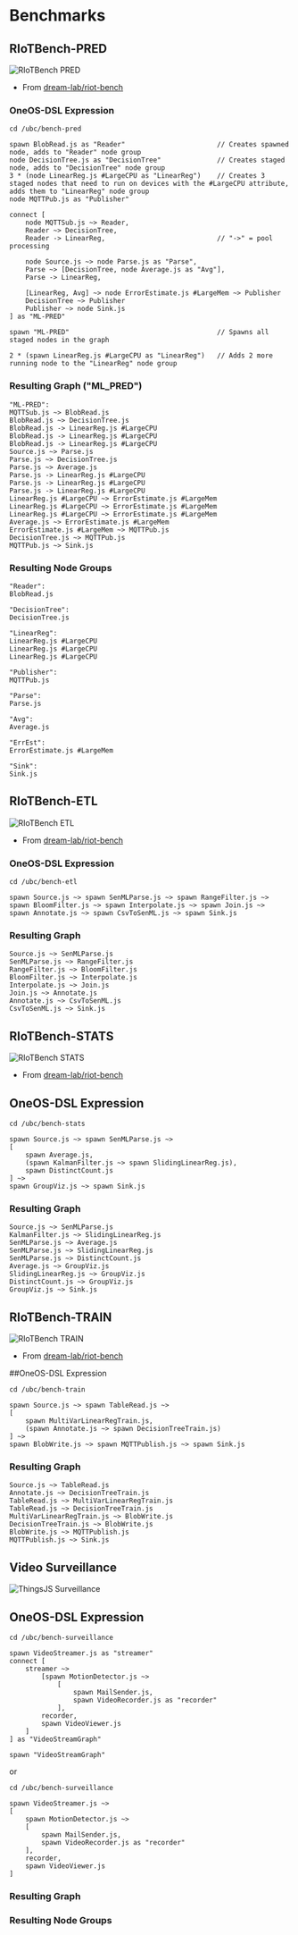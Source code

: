 # Benchmarks

## RIoTBench-PRED

![RIoTBench PRED](images/riot-pred.png)

-   From [dream-lab/riot-bench](https://github.com/dream-lab/riot-bench#statistical-summarization-dataflow-stats)

### OneOS-DSL Expression

```
cd /ubc/bench-pred

spawn BlobRead.js as "Reader"						// Creates spawned node, adds to "Reader" node group
node DecisionTree.js as "DecisionTree"				// Creates staged node, adds to "DecisionTree" node group
3 * (node LinearReg.js #LargeCPU as "LinearReg")	// Creates 3 staged nodes that need to run on devices with the #LargeCPU attribute, adds them to "LinearReg" node group
node MQTTPub.js as "Publisher"

connect [
	node MQTTSub.js ~> Reader,
	Reader ~> DecisionTree,
	Reader -> LinearReg,							// "->" = pool processing

	node Source.js ~> node Parse.js as "Parse",
	Parse ~> [DecisionTree, node Average.js as "Avg"],
	Parse -> LinearReg,

	[LinearReg, Avg] ~> node ErrorEstimate.js #LargeMem ~> Publisher
	DecisionTree ~> Publisher
	Publisher ~> node Sink.js
] as "ML-PRED"

spawn "ML-PRED"										// Spawns all staged nodes in the graph

2 * (spawn LinearReg.js #LargeCPU as "LinearReg")	// Adds 2 more running node to the "LinearReg" node group
```

### Resulting Graph ("ML_PRED")

```
"ML-PRED":
MQTTSub.js ~> BlobRead.js
BlobRead.js ~> DecisionTree.js
BlobRead.js -> LinearReg.js #LargeCPU
BlobRead.js -> LinearReg.js #LargeCPU
BlobRead.js -> LinearReg.js #LargeCPU
Source.js ~> Parse.js
Parse.js ~> DecisionTree.js
Parse.js ~> Average.js
Parse.js -> LinearReg.js #LargeCPU
Parse.js -> LinearReg.js #LargeCPU
Parse.js -> LinearReg.js #LargeCPU
LinearReg.js #LargeCPU ~> ErrorEstimate.js #LargeMem
LinearReg.js #LargeCPU ~> ErrorEstimate.js #LargeMem
LinearReg.js #LargeCPU ~> ErrorEstimate.js #LargeMem
Average.js ~> ErrorEstimate.js #LargeMem
ErrorEstimate.js #LargeMem ~> MQTTPub.js
DecisionTree.js ~> MQTTPub.js
MQTTPub.js ~> Sink.js
```

### Resulting Node Groups

```
"Reader":
BlobRead.js

"DecisionTree":
DecisionTree.js

"LinearReg":
LinearReg.js #LargeCPU
LinearReg.js #LargeCPU
LinearReg.js #LargeCPU

"Publisher":
MQTTPub.js

"Parse":
Parse.js

"Avg":
Average.js

"ErrEst":
ErrorEstimate.js #LargeMem

"Sink":
Sink.js
```

## RIoTBench-ETL

![RIoTBench ETL](images/riot-etl.png)

-   From [dream-lab/riot-bench](https://github.com/dream-lab/riot-bench#extraction-transform-and-load--dataflow-etl)

### OneOS-DSL Expression

```
cd /ubc/bench-etl

spawn Source.js ~> spawn SenMLParse.js ~> spawn RangeFilter.js ~>
spawn BloomFilter.js ~> spawn Interpolate.js ~> spawn Join.js ~>
spawn Annotate.js ~> spawn CsvToSenML.js ~> spawn Sink.js
```

### Resulting Graph

```
Source.js ~> SenMLParse.js
SenMLParse.js ~> RangeFilter.js
RangeFilter.js ~> BloomFilter.js
BloomFilter.js ~> Interpolate.js
Interpolate.js ~> Join.js
Join.js ~> Annotate.js
Annotate.js ~> CsvToSenML.js
CsvToSenML.js ~> Sink.js
```

## RIoTBench-STATS

![RIoTBench STATS](images/riot-stats.png)

-   From [dream-lab/riot-bench](https://github.com/dream-lab/riot-bench#statistical-summarization-dataflow-stats)

## OneOS-DSL Expression

```
cd /ubc/bench-stats

spawn Source.js ~> spawn SenMLParse.js ~>
[
	spawn Average.js,
	(spawn KalmanFilter.js ~> spawn SlidingLinearReg.js),
	spawn DistinctCount.js
] ~>
spawn GroupViz.js ~> spawn Sink.js
```

### Resulting Graph

```
Source.js ~> SenMLParse.js
KalmanFilter.js ~> SlidingLinearReg.js
SenMLParse.js ~> Average.js
SenMLParse.js ~> SlidingLinearReg.js
SenMLParse.js ~> DistinctCount.js
Average.js ~> GroupViz.js
SlidingLinearReg.js ~> GroupViz.js
DistinctCount.js ~> GroupViz.js
GroupViz.js ~> Sink.js
```

## RIoTBench-TRAIN

![RIoTBench TRAIN](images/riot-train.png)

-   From [dream-lab/riot-bench](https://github.com/dream-lab/riot-bench#model-training-dataflow-train)

##OneOS-DSL Expression

```
cd /ubc/bench-train

spawn Source.js ~> spawn TableRead.js ~>
[
	spawn MultiVarLinearRegTrain.js,
	(spawn Annotate.js ~> spawn DecisionTreeTrain.js)
] ~>
spawn BlobWrite.js ~> spawn MQTTPublish.js ~> spawn Sink.js
```

### Resulting Graph

```
Source.js ~> TableRead.js
Annotate.js ~> DecisionTreeTrain.js
TableRead.js ~> MultiVarLinearRegTrain.js
TableRead.js ~> DecisionTreeTrain.js
MultiVarLinearRegTrain.js ~> BlobWrite.js
DecisionTreeTrain.js ~> BlobWrite.js
BlobWrite.js ~> MQTTPublish.js
MQTTPublish.js ~> Sink.js
```

## Video Surveillance

![ThingsJS Surveillance](images/thingsjs-video.png)

## OneOS-DSL Expression

```
cd /ubc/bench-surveillance

spawn VideoStreamer.js as "streamer"
connect [
	streamer ~>
        [spawn MotionDetector.js ~>
            [
                spawn MailSender.js,
                spawn VideoRecorder.js as "recorder"
            ],
        recorder,
        spawn VideoViewer.js
    ]
] as "VideoStreamGraph"

spawn "VideoStreamGraph"
```

or

```
cd /ubc/bench-surveillance

spawn VideoStreamer.js ~>
[
	spawn MotionDetector.js ~>
	[
		spawn MailSender.js,
		spawn VideoRecorder.js as "recorder"
	],
	recorder,
	spawn VideoViewer.js
]
```

### Resulting Graph

### Resulting Node Groups
